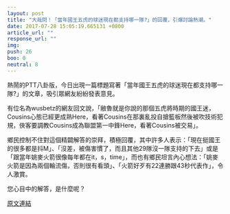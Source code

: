 ```yaml
---
layout: post
title: "大哉問！「當年國王五虎的球迷現在都支持哪一隊?」的回覆，引爆討論熱潮。"
date: 2017-07-28 15:05:19.665131 +0800
article_url: ""
response_url: ""
img: 
push: 26
boo: 0
neutral: 8
---
```


熱鬧的PTT八卦版，今日出現一篇標題寫著「當年國王五虎的球迷現在都支持哪一隊?」的文章，吸引眾網友紛紛發表意見。

有位名為wusbetz的網友回文說，「敝魯就是你說的那個五虎將時期的國王迷，Cousins心態已經更成熟Here，看著Cousins在那裏亂投自搶籃板然後被吹技術犯規，俠客要調教Cousins成為聯盟第一中鋒Here，看著Cousins被交易」。

鄉民控制不住對這個精闢解答的崇拜，積極回覆，其中許多人表示：「現在挺國王的很多都是抖M」、「沒差，被傷害慣了，而且其他29隊沒一隊支持的下去」或是「跟當年姚麥火箭很像每年都在it，s，time」，而也有鄉民坦言內心想法：「姚麥火箭是因為兩個輪流傷，否則很有看頭」、「火箭好歹有22連勝跟43秒代表作」，令人激賞。

您心目中的解答，是什麼呢？

<a href = "https://www.ptt.cc/bbs/NBA/M.1501031740.A.437.html">原文連結</a>

